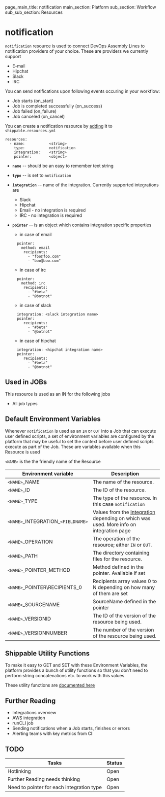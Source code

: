 page_main_title: notification
main_section: Platform
sub_section: Workflow
sub_sub_section: Resources

# notification
`notification` resource is used to connect DevOps Assembly Lines to notification providers of your choice. These are providers we currently support

* E-mail
* Hipchat
* Slack
* IRC

You can send notifications upon following events occuring in your workflow:

* Job starts (on_start)
* Job is completed successfully (on_success)
* Job failed (on_failure)
* Job canceled (on_cancel)

You can create a notification resource by [adding](resources-working-wth#adding) it to `shippable.resources.yml`

```
resources:
  - name: 			<string>
    type: 			notification
    integration: 	<string>
    pointer:		<object>
```

* **`name`** -- should be an easy to remember text string

* **`type`** -- is set to `notification`

* **`integration`** -- name of the integration. Currently supported integrations are
	* Slack
	* Hipchat
	* Email - no integration is required
	* IRC - no integration is required

* **`pointer`** -- is an object which contains integration specific properties
	* in case of email

	```
	  pointer:
		method: email
	     recipients:
	       - "foo@foo.com"
	       - "boo@boo.com"
	```

	* in case of irc

	```
	  pointer:
		method: irc
	     recipients:
	       - "#beta"
	       - "@botnot"
	```

	* in case of slack

	```
	  integration: <slack integration name>
	  pointer:
	     recipients:
	       - "#beta"
	       - "@botnot"
	```
	* in case of hipchat

	```
	  integration: <hipchat integration name>
	  pointer:
	     recipients:
	       - "#beta"
	       - "@botnot"
	```

## Used in JOBs
This resource is used as an IN for the following jobs

* All job types

## Default Environment Variables
Whenever `notification` is used as an `IN` or `OUT` into a Job that can execute user defined scripts, a set of environment variables are configured by the platform that may be useful to set the context before user defined scripts execute as part of the Job. These are variables available when this Resource is used

`<NAME>` is the the friendly name of the Resource

| Environment variable						| Description                         |
| ------------- 								|------------------------------------ |
| `<NAME>`\_NAME 							| The name of the resource. |
| `<NAME>`\_ID 								| The ID of the resource. |
| `<NAME>`\_TYPE 							| The type of the resource. In this case `notification`|
| `<NAME>`\_INTEGRATION\_`<FIELDNAME>`	| Values from the [Integration]() depending on which was used. More info on integration page |
| `<NAME>`\_OPERATION 						| The operation of the resource; either `IN` or `OUT`. |
| `<NAME>`\_PATH 							| The directory containing files for the resource. |
| `<NAME>`\_POINTER\_METHOD 				| Method defined in the pointer. Available if set |
| `<NAME>`\_POINTER\RECIPIENTS_0 			| Recipients array values 0 to N depending on how many of them are set |
| `<NAME>`\_SOURCENAME    					| SourceName defined in the pointer |
| `<NAME>`\_VERSIONID    					| The ID of the version of the resource being used. |
| `<NAME>`\_VERSIONNUMBER 					| The number of the version of the resource being used. |

## Shippable Utility Functions
To make it easy to GET and SET with these Environment Variables, the platform provides a bunch of utility functions so that you don't need to perform string concatenations etc. to work with this values. 

These utility functions are [documented here]()

## Further Reading
* Integrations overview
* AWS integration
* runCLI job
* Sending notifications when a Job starts, finishes or errors
* Alerting teams with key metrics from CI

## TODO
| Tasks   |      Status    |
|----------|-------------|
| Hotlinking |  Open |
| Further Reading needs thinking|  Open |
| Need to pointer for each integration type|  Open |